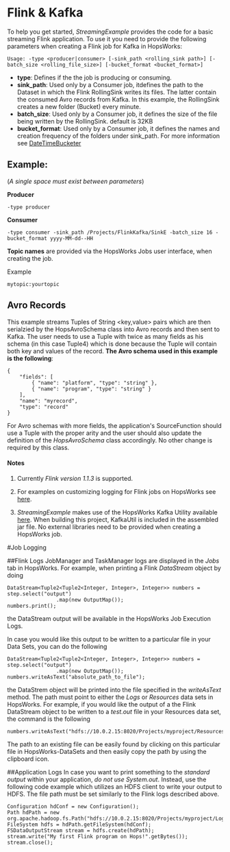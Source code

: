 # Flink & Kafka
To help you get started, *StreamingExample* provides the code for a basic streaming Flink application. To use it you need to provide the following parameters when creating a Flink job for Kafka in HopsWorks:
```
Usage: -type <producer|consumer> [-sink_path <rolling_sink path>] [-batch_size <rolling_file_size>] [-bucket_format <bucket_format>]
```
* **type**: Defines if the the job is producing or consuming.
* **sink_path**: Used only by a Consumer job, itdefines the path to the Dataset in which the Flink RollingSink writes its files. The latter contain the consumed Avro records from Kafka. In this example, the RollingSink creates a new folder (Bucket) every minute.
* **batch_size**: Used only by a Consumer job, it defines the size of the file being written by the RollingSink. default is 32KB
* **bucket_format**: Used only by a Consumer job, it defines the names and creation frequency of the folders under sink_path. For more information see [DateTimeBucketer](https://ci.apache.org/projects/flink/flink-docs-master/api/java/org/apache/flink/streaming/connectors/fs/DateTimeBucketer.html) 

## Example:
(*A single space must exist between parameters*)

**Producer**

```
-type producer

```

**Consumer** 
```
-type consumer -sink_path /Projects/FlinkKafka/SinkE -batch_size 16 -bucket_format yyyy-MM-dd--HH
```
**Topic names** are provided via the HopsWorks Jobs user interface, when creating the job.

Example
```
mytopic:yourtopic
```

## Avro Records
This example streams Tuples of String <key,value> pairs which are then serialzied by the HopsAvroSchema class into Avro records and then sent to Kafka. The user needs to use a Tuple with twice as many fields as his schema (in this case Tuple4) which is done because the Tuple will contain both key and values of the record. **The Avro schema used in this example is the following**:

```
{
    "fields": [
        { "name": "platform", "type": "string" },
        { "name": "program", "type": "string" }
    ],
    "name": "myrecord",
    "type": "record"
}
```
For Avro schemas with more fields, the application's SourceFunction should use a Tuple with the proper arity and the user should also update the definition of the *HopsAvroSchema* class accordingly. No other change is required by this class.
#### Notes
1. Currently *Flink version 1.1.3* is supported.

2. For examples on customizing logging for Flink jobs on HopsWorks see [here](https://github.com/hopshadoop/hops-kafka-examples/tree/master/examples-flink).

3. *StreamingExample* makes use of the HopsWorks Kafka Utility available [here](https://github.com/hopshadoop/kafka-util). When building this project, KafkaUtil is included in the assembled jar file. No external libraries need to be provided when creating a HopsWorks job.


#Job Logging

##Flink Logs
JobManager and TaskManager logs are displayed in the *Jobs* tab in HopsWorks. For example, when printing a Flink *DataStream* object by doing
```
DataStream<Tuple2<Tuple2<Integer, Integer>, Integer>> numbers = step.select("output")
				.map(new OutputMap());
numbers.print();
```
the DataStream output will be available in the HopsWorks Job Execution Logs. 

In case you would like this output to be written to a particular file in your Data Sets, you can do the following

```
DataStream<Tuple2<Tuple2<Integer, Integer>, Integer>> numbers = step.select("output")
				.map(new OutputMap());
numbers.writeAsText("absolute_path_to_file");
```

the DataStrem object will be printed into the file specified in the *writeAsText* method. The path must point to either the *Logs* or *Resources* data sets in HopsWorks. 
For example, if you would like the output of a the Flink DataStream object to be written to a *test.out* file in your Resources data set, the command is the following

```
numbers.writeAsText("hdfs://10.0.2.15:8020/Projects/myproject/Resources/test.out");
```

The path to an existing file can be easily found by clicking on this particular file in HopsWorks-DataSets and then easily copy the path by using the clipboard icon.


##Application Logs
In case you want to print something to the *standard output* within your application, *do not use System.out*. Instead, use the following code example which utilizes an HDFS client to 
write your output to HDFS. The file path must be set similarly to the Flink logs described above.
```
Configuration hdConf = new Configuration();
Path hdPath = new org.apache.hadoop.fs.Path("hdfs://10.0.2.15:8020/Projects/myproject/Logs/mylog/test3.out");
FileSystem hdfs = hdPath.getFileSystem(hdConf);
FSDataOutputStream stream = hdfs.create(hdPath);
stream.write("My first Flink program on Hops!".getBytes());
stream.close();
``` 
